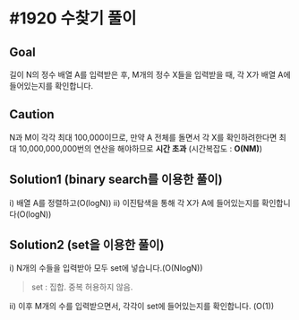 # #1920 수찾기 풀이
## Goal
길이 N의 정수 배열 A를 입력받은 후, M개의 정수 X들을 입력받을 때, 각 X가 배열 A에 들어있는지를 확인합니다. 

## Caution
N과 M이 각각 최대 100,000이므로, 만약 A 전체를 돌면서 각 X를 확인하려한다면 최대 10,000,000,000번의 연산을 해야하므로 **시간 초과** (시간복잡도 : **O(NM)**)

## Solution1 (binary search를 이용한 풀이)
i) 배열 A를 정렬하고(O(logN))
ii) 이진탐색을 통해 각 X가 A에 들어있는지를 확인합니다(O(logN))


## Solution2 (set을 이용한 풀이)
i) N개의 수들을 입력받아 모두 set에 넣습니다.(O(NlogN)) 
> set : 집합. 중복 허용하지 않음.

ii) 이후 M개의 수를 입력받으면서, 각각이 set에 들어있는지를 확인합니다. (O(1))

